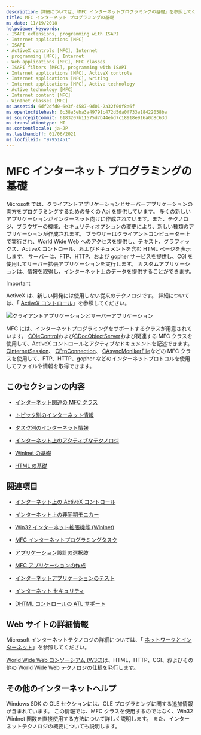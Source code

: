 ```yaml
---
description: 詳細については、「MFC インターネットプログラミングの基礎」を参照してください。
title: MFC インターネット プログラミングの基礎
ms.date: 11/19/2018
helpviewer_keywords:
- ISAPI extensions, programming with ISAPI
- Internet applications [MFC]
- ISAPI
- ActiveX controls [MFC], Internet
- programming [MFC], Internet
- Web applications [MFC], MFC classes
- ISAPI filters [MFC], programming with ISAPI
- Internet applications [MFC], ActiveX controls
- Internet applications [MFC], writing
- Internet applications [MFC], Active technology
- Active technology [MFC]
- Internet content [MFC]
- WinInet classes [MFC]
ms.assetid: 6df2dfd0-6e3f-4587-9d01-2a32f00f8a6f
ms.openlocfilehash: 0c38a5eba3a49791c472d5da0f733a18422058ba
ms.sourcegitcommit: 6183207b11575d7b44ebd7c18918e916a0d8c63d
ms.translationtype: MT
ms.contentlocale: ja-JP
ms.lasthandoff: 01/06/2021
ms.locfileid: "97951451"
---
```

# <a name="mfc-internet-programming-basics"></a>MFC インターネット プログラミングの基礎

Microsoft では、クライアントアプリケーションとサーバーアプリケーションの両方をプログラミングするための多くの Api を提供しています。 多くの新しいアプリケーションがインターネット向けに作成されています。また、テクノロジ、ブラウザーの機能、セキュリティオプションの変更により、新しい種類のアプリケーションが作成されます。 ブラウザーはクライアントコンピューター上で実行され、World Wide Web へのアクセスを提供し、テキスト、グラフィックス、ActiveX コントロール、およびドキュメントを含む HTML ページを表示します。 サーバーは、FTP、HTTP、および gopher サービスを提供し、CGI を使用してサーバー拡張アプリケーションを実行します。 カスタムアプリケーションは、情報を取得し、インターネット上のデータを提供することができます。

>[!IMPORTANT]
> ActiveX は、新しい開発には使用しない従来のテクノロジです。 詳細については、「 [ActiveX コントロール](activex-controls.md)」を参照してください。

![クライアントアプリケーションとサーバーアプリケーション](../mfc/media/vc38bq1.gif "クライアント サーバー アプリケーション")

MFC には、インターネットプログラミングをサポートするクラスが用意されています。 [COleControl](reference/colecontrol-class.md)および[CDocObjectServer](reference/cdocobjectserver-class.md)および関連する MFC クラスを使用して、ActiveX コントロールとアクティブなドキュメントを記述できます。 [CInternetSession](reference/cinternetsession-class.md)、 [CFtpConnection](reference/cftpconnection-class.md)、 [CAsyncMonikerFile](reference/casyncmonikerfile-class.md)などの MFC クラスを使用して、FTP、HTTP、gopher などのインターネットプロトコルを使用してファイルや情報を取得できます。

## <a name="in-this-section"></a>このセクションの内容

- [インターネット関連の MFC クラス](internet-related-mfc-classes.md)

- [トピック別のインターネット情報](internet-information-by-topic.md)

- [タスク別のインターネット情報](internet-information-by-task.md)

- [インターネット上のアクティブなテクノロジ](active-technology-on-the-internet.md)

- [WinInet の基礎](wininet-basics.md)

- [HTML の基礎](html-basics.md)

## <a name="related-sections"></a>関連項目

- [インターネット上の ActiveX コントロール](activex-controls-on-the-internet.md)

- [インターネット上の非同期モニカー](asynchronous-monikers-on-the-internet.md)

- [Win32 インターネット拡張機能 (WinInet)](win32-internet-extensions-wininet.md)

- [MFC インターネットプログラミングタスク](mfc-internet-programming-tasks.md)

- [アプリケーション設計の選択肢](application-design-choices.md)

- [MFC アプリケーションの作成](writing-mfc-applications.md)

- [インターネットアプリケーションのテスト](testing-internet-applications.md)

- [インターネット セキュリティ](internet-security-cpp.md)

- [DHTML コントロールの ATL サポート](../atl/atl-support-for-dhtml-controls.md)

## <a name="websites-for-more-information"></a><a name="_core_web_sites_for_more_information"></a> Web サイトの詳細情報

Microsoft インターネットテクノロジの詳細については、「 [ネットワークとインターネット](/windows/win32/networking)」を参照してください。

[World Wide Web コンソーシアム (W3C)](https://www.w3.org/)は、HTML、HTTP、CGI、およびその他の World Wide Web テクノロジの仕様を発行します。

## <a name="more-internet-help"></a><a name="_core_more_internet_help"></a> その他のインターネットヘルプ

Windows SDK の OLE セクションには、OLE プログラミングに関する追加情報が含まれています。 この情報では、MFC クラスを使用するのではなく、Win32 WinInet 関数を直接使用する方法について詳しく説明します。 また、インターネットテクノロジの概要についても説明します。
